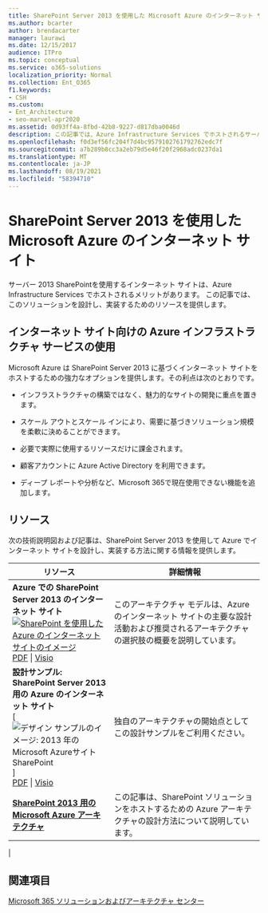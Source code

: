 ```yaml
---
title: SharePoint Server 2013 を使用した Microsoft Azure のインターネット サイト
ms.author: bcarter
author: brendacarter
manager: laurawi
ms.date: 12/15/2017
audience: ITPro
ms.topic: conceptual
ms.service: o365-solutions
localization_priority: Normal
ms.collection: Ent_O365
f1.keywords:
- CSH
ms.custom:
- Ent_Architecture
- seo-marvel-apr2020
ms.assetid: 0d93ff4a-8fbd-42b8-9227-d817dba0046d
description: この記事では、Azure Infrastructure Services でホストされるサーバー 2013 SharePointサイトを設計および実装するためのリソースを提供します。
ms.openlocfilehash: f0d3ef56fc204f7d4bc9579102761792762edc7f
ms.sourcegitcommit: a7b289b8cc3a2eb79d5e46f20f2968adc0237da1
ms.translationtype: MT
ms.contentlocale: ja-JP
ms.lasthandoff: 08/19/2021
ms.locfileid: "58394710"
---
```

# <a name="internet-sites-in-microsoft-azure-using-sharepoint-server-2013"></a>SharePoint Server 2013 を使用した Microsoft Azure のインターネット サイト

 サーバー 2013 SharePointを使用するインターネット サイトは、Azure Infrastructure Services でホストされるメリットがあります。 この記事では、このソリューションを設計し、実装するためのリソースを提供します。

## <a name="using-azure-infrastructure-services-for-internet-sites"></a>インターネット サイト向けの Azure インフラストラクチャ サービスの使用

Microsoft Azure は SharePoint Server 2013 に基づくインターネット サイトをホストするための強力なオプションを提供します。その利点は次のとおりです。

- インフラストラクチャの構築ではなく、魅力的なサイトの開発に重点を置きます。

- スケール アウトとスケール インにより、需要に基づきソリューション規模を柔軟に決めることができます。

- 必要で実際に使用するリソースだけに課金されます。

- 顧客アカウントに Azure Active Directory を利用できます。

- ディープ レポートや分析など、Microsoft 365で現在使用できない機能を追加します。

## <a name="resources"></a>リソース

次の技術説明図および記事は、SharePoint Server 2013 を使用して Azure でインターネット サイトを設計し、実装する方法に関する情報を提供します。

|リソース|詳細情報|
|---|---|
|**Azure での SharePoint Server 2013 のインターネット サイト** <br/> [![SharePoint を使用した Azure のインターネット サイトのイメージ](../media/MS-AZ-SPInternetSites.jpg)](https://go.microsoft.com/fwlink/p/?LinkId=392552) <br/> [PDF](https://go.microsoft.com/fwlink/p/?LinkId=392552) \| [Visio](https://go.microsoft.com/fwlink/p/?LinkId=392551)|このアーキテクチャ モデルは、Azure のインターネット サイトの主要な設計活動および推奨されるアーキテクチャの選択肢の概要を説明しています。|
|**設計サンプル: SharePoint Server 2013 用の Azure のインターネット サイト** <br/> [ ![ デザイン サンプルのイメージ: 2013 年の Microsoft AzureサイトSharePoint ](../media/MS-AZ-InternetSitesDesignSample.jpg) ] <br/> [PDF](https://go.microsoft.com/fwlink/p/?LinkId=392549)  \| [Visio](https://go.microsoft.com/fwlink/p/?LinkId=392548)|独自のアーキテクチャの開始点としてこの設計サンプルをご利用ください。|
|**[SharePoint 2013 用の Microsoft Azure アーキテクチャ](microsoft-azure-architectures-for-sharepoint-2013.md)** <br/> |この記事は、SharePoint ソリューションをホストするための Azure アーキテクチャの設計方法について説明しています。|
|

## <a name="see-also"></a>関連項目

[Microsoft 365 ソリューションおよびアーキテクチャ センター](../solutions/index.yml)